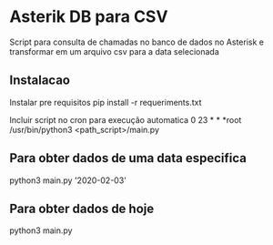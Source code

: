 # Asterik DB para CSV
Script para consulta de chamadas no banco de dados no Asterisk e transformar em um arquivo csv
para a data selecionada

## Instalacao
Instalar pre requisitos
pip install -r requeriments.txt

Incluir script no cron para execução automatica
0 23 * * *root /usr/bin/python3 <path_script>/main.py

## Para obter dados de uma data especifica
python3 main.py '2020-02-03'

## Para obter dados de hoje
python3 main.py 